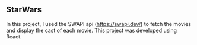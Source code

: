## StarWars

In this project, I used the SWAPI api (https://swapi.dev/) to fetch the movies and display the cast of each movie. This project was developed using React. 
